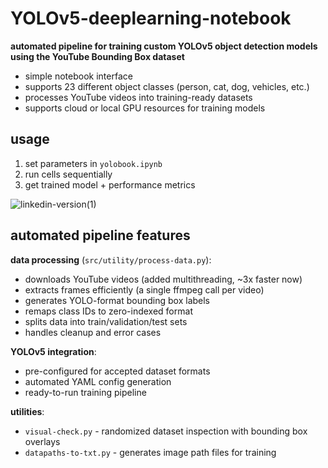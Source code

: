 # YOLOv5-deeplearning-notebook

**automated pipeline for training custom YOLOv5 object detection models using the YouTube Bounding Box dataset**
- simple notebook interface
- supports 23 different object classes (person, cat, dog, vehicles, etc.)
- processes YouTube videos into training-ready datasets
- supports cloud or local GPU resources for training models

## usage

1. set parameters in `yolobook.ipynb`
2. run cells sequentially
3. get trained model + performance metrics

![linkedin-version(1)](https://github.com/c-w-a/YOLOv5-DeepLearning-Notebook/assets/108597555/0874883d-046b-489e-9ede-a67f55448546)

## automated pipeline features

**data processing** (`src/utility/process-data.py`):
- downloads YouTube videos (added multithreading, ~3x faster now)
- extracts frames efficiently (a single ffmpeg call per video)
- generates YOLO-format bounding box labels
- remaps class IDs to zero-indexed format
- splits data into train/validation/test sets
- handles cleanup and error cases

**YOLOv5 integration**:
- pre-configured for accepted dataset formats
- automated YAML config generation
- ready-to-run training pipeline

**utilities**:
- `visual-check.py` - randomized dataset inspection with bounding box overlays
- `datapaths-to-txt.py` - generates image path files for training
